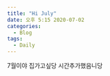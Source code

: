 ```yaml
---
title: "Hi July"
date: 오후 5:15 2020-07-02
categories:
  - Blog
tags:
  - Daily 
---
```


7월이야
집가고싶당
시간추가했음니당